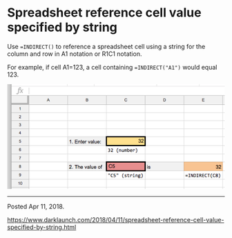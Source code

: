 # Spreadsheet reference cell value specified by string

Use `=INDIRECT()` to reference a spreadsheet cell using a string for the column and row in A1 notation or R1C1 notation.

For example, if cell A1=123, a cell containing `=INDIRECT("A1")` would equal 123.

<img alt="" src="/img/uploads/2018-04/spreadsheet-indirect.png" />

---

Posted Apr 11, 2018.

https://www.darklaunch.com/2018/04/11/spreadsheet-reference-cell-value-specified-by-string.html